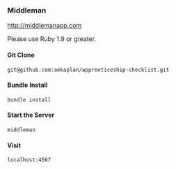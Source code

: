 ### Middleman
http://middlemanapp.com

Please use Ruby 1.9 or greater.

#### Git Clone
```
git@github.com:aekaplan/apprenticeship-checklist.git
```

#### Bundle Install
```
bundle install
```

#### Start the Server
```
middleman
```

#### Visit
```
localhost:4567
```
